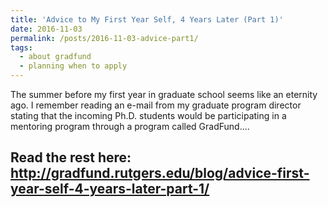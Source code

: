 ```yaml
---
title: 'Advice to My First Year Self, 4 Years Later (Part 1)'
date: 2016-11-03
permalink: /posts/2016-11-03-advice-part1/
tags:
  - about gradfund
  - planning when to apply
---
```


The summer before my first year in graduate school seems like an eternity ago. I remember reading an e-mail from my graduate program director stating that the incoming Ph.D. students would be participating in a mentoring program through a program called GradFund....

Read the rest here: http://gradfund.rutgers.edu/blog/advice-first-year-self-4-years-later-part-1/
------
